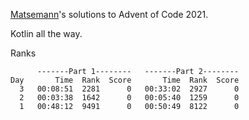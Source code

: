 
[Matsemann](https://github.com/Matsemann)'s solutions to Advent of Code 2021.

Kotlin all the way.


Ranks

```
      -------Part 1--------   -------Part 2--------
Day       Time  Rank  Score       Time  Rank  Score
  3   00:08:51  2281      0   00:33:02  2927      0
  2   00:03:38  1642      0   00:05:40  1259      0
  1   00:48:12  9491      0   00:50:49  8122      0
```